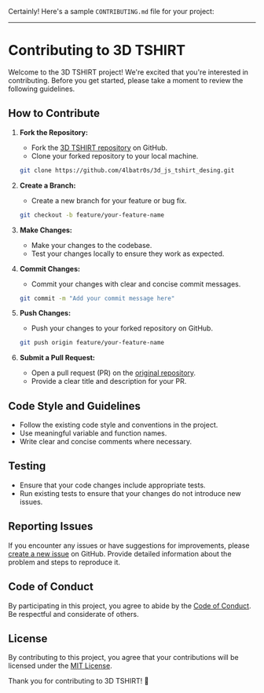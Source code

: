 Certainly! Here's a sample `CONTRIBUTING.md` file for your project:

---

# Contributing to 3D TSHIRT

Welcome to the 3D TSHIRT project! We're excited that you're interested in contributing. Before you get started, please take a moment to review the following guidelines.

## How to Contribute

1. **Fork the Repository:**
   - Fork the [3D TSHIRT repository](https://github.com/4lbatr0s/3d_js_tshirt_desing) on GitHub.
   - Clone your forked repository to your local machine.

   ```bash
   git clone https://github.com/4lbatr0s/3d_js_tshirt_desing.git
   ```

2. **Create a Branch:**
   - Create a new branch for your feature or bug fix.

   ```bash
   git checkout -b feature/your-feature-name
   ```

3. **Make Changes:**
   - Make your changes to the codebase.
   - Test your changes locally to ensure they work as expected.

4. **Commit Changes:**
   - Commit your changes with clear and concise commit messages.

   ```bash
   git commit -m "Add your commit message here"
   ```

5. **Push Changes:**
   - Push your changes to your forked repository on GitHub.

   ```bash
   git push origin feature/your-feature-name
   ```

6. **Submit a Pull Request:**
   - Open a pull request (PR) on the [original repository](https://github.com/your-username/3d_js_tshirt_desing).
   - Provide a clear title and description for your PR.

## Code Style and Guidelines

- Follow the existing code style and conventions in the project.
- Use meaningful variable and function names.
- Write clear and concise comments where necessary.

## Testing

- Ensure that your code changes include appropriate tests.
- Run existing tests to ensure that your changes do not introduce new issues.

## Reporting Issues

If you encounter any issues or have suggestions for improvements, please [create a new issue](https://github.com/your-username/3d_js_tshirt_desing) on GitHub. Provide detailed information about the problem and steps to reproduce it.

## Code of Conduct

By participating in this project, you agree to abide by the [Code of Conduct](CODE_OF_CONDUCT.md). Be respectful and considerate of others.

## License

By contributing to this project, you agree that your contributions will be licensed under the [MIT License](LICENSE).

Thank you for contributing to 3D TSHIRT! 🚀